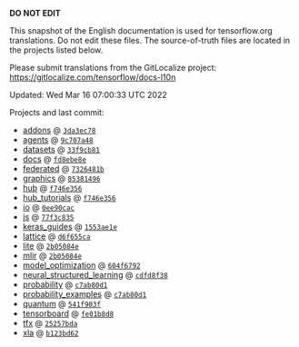 __DO NOT EDIT__

This snapshot of the English documentation is used for tensorflow.org
translations. Do not edit these files. The source-of-truth files are located in
the projects listed below.

Please submit translations from the GitLocalize project: https://gitlocalize.com/tensorflow/docs-l10n

Updated: Wed Mar 16 07:00:33 UTC 2022

Projects and last commit:

- [addons](https://github.com/tensorflow/addons/tree/master/docs) @ <a href='https://github.com/tensorflow/addons/commit/3da3ec787283def1c5a63fbfd3d19cedf84d7e66'><code>3da3ec78</code></a>
- [agents](https://github.com/tensorflow/agents/tree/master/docs) @ <a href='https://github.com/tensorflow/agents/commit/9c707a48c218b00de095f93a27841fe78b331d4e'><code>9c707a48</code></a>
- [datasets](https://github.com/tensorflow/datasets/tree/master/docs) @ <a href='https://github.com/tensorflow/datasets/commit/33f9cb8111f002e8f84e2cb42150cd99a41f411b'><code>33f9cb81</code></a>
- [docs](https://github.com/tensorflow/docs/tree/master/site/en) @ <a href='https://github.com/tensorflow/docs/commit/fd8ebe8e140abb8ba3cea84ef31a535e17fac54c'><code>fd8ebe8e</code></a>
- [federated](https://github.com/tensorflow/federated/tree/main/docs) @ <a href='https://github.com/tensorflow/federated/commit/7326481b5084a50e084c949c080e099c68587ca8'><code>7326481b</code></a>
- [graphics](https://github.com/tensorflow/graphics/tree/master/tensorflow_graphics/g3doc) @ <a href='https://github.com/tensorflow/graphics/commit/8538149623c1d4508df52df60d48fb8b880b5fab'><code>85381496</code></a>
- [hub](https://github.com/tensorflow/hub/tree/master/docs) @ <a href='https://github.com/tensorflow/hub/commit/f746e3564159f500327da8d112fa50aa47c2fefd'><code>f746e356</code></a>
- [hub_tutorials](https://github.com/tensorflow/hub/tree/master/examples/colab) @ <a href='https://github.com/tensorflow/hub/commit/f746e3564159f500327da8d112fa50aa47c2fefd'><code>f746e356</code></a>
- [io](https://github.com/tensorflow/io/tree/master/docs) @ <a href='https://github.com/tensorflow/io/commit/0ee90cac06c25888ce238ee963201e727b75f7ea'><code>0ee90cac</code></a>
- [js](https://github.com/tensorflow/tfjs-website/tree/master/docs) @ <a href='https://github.com/tensorflow/tfjs-website/commit/77f3c835c080c051afc2f5899ba0645c05538382'><code>77f3c835</code></a>
- [keras_guides](https://github.com/tensorflow/docs/tree/snapshot-keras/site/en/guide/keras) @ <a href='https://github.com/tensorflow/docs/commit/1553ae1e4a149be71703e2ee60173b3d1e0e8c00'><code>1553ae1e</code></a>
- [lattice](https://github.com/tensorflow/lattice/tree/master/docs) @ <a href='https://github.com/tensorflow/lattice/commit/d6f655ca11523bdf38a431a386bb7c0f9dc7aacb'><code>d6f655ca</code></a>
- [lite](https://github.com/tensorflow/tensorflow/tree/master/tensorflow/lite/g3doc) @ <a href='https://github.com/tensorflow/tensorflow/commit/2b05084e44f24c42ea9144037c3fece648bde5b5'><code>2b05084e</code></a>
- [mlir](https://github.com/tensorflow/tensorflow/tree/master/tensorflow/compiler/mlir/g3doc) @ <a href='https://github.com/tensorflow/tensorflow/commit/2b05084e44f24c42ea9144037c3fece648bde5b5'><code>2b05084e</code></a>
- [model_optimization](https://github.com/tensorflow/model-optimization/tree/master/tensorflow_model_optimization/g3doc) @ <a href='https://github.com/tensorflow/model-optimization/commit/604f6792210bc467b5caa210ee84a425065aae71'><code>604f6792</code></a>
- [neural_structured_learning](https://github.com/tensorflow/neural-structured-learning/tree/master/g3doc) @ <a href='https://github.com/tensorflow/neural-structured-learning/commit/cdfd8f38949e938f53b89b0872ce21f5f27b1316'><code>cdfd8f38</code></a>
- [probability](https://github.com/tensorflow/probability/tree/main/tensorflow_probability/g3doc) @ <a href='https://github.com/tensorflow/probability/commit/c7ab80d17726c71740b3aed4bd9a021031c54bef'><code>c7ab80d1</code></a>
- [probability_examples](https://github.com/tensorflow/probability/tree/main/tensorflow_probability/examples/jupyter_notebooks) @ <a href='https://github.com/tensorflow/probability/commit/c7ab80d17726c71740b3aed4bd9a021031c54bef'><code>c7ab80d1</code></a>
- [quantum](https://github.com/tensorflow/quantum/tree/master/docs) @ <a href='https://github.com/tensorflow/quantum/commit/541f903fe046e560352cfe21c2b7474493341759'><code>541f903f</code></a>
- [tensorboard](https://github.com/tensorflow/tensorboard/tree/master/docs) @ <a href='https://github.com/tensorflow/tensorboard/commit/fe01b8d8ad88626f066a1d85f08a3a0bda46ab52'><code>fe01b8d8</code></a>
- [tfx](https://github.com/tensorflow/tfx/tree/master/docs) @ <a href='https://github.com/tensorflow/tfx/commit/25257bdaea950a371a16df978ce99b9c5c72aace'><code>25257bda</code></a>
- [xla](https://github.com/tensorflow/tensorflow/tree/master/tensorflow/compiler/xla/g3doc) @ <a href='https://github.com/tensorflow/tensorflow/commit/b123bd6284084552fff5f1f9f868f09bb806cd8d'><code>b123bd62</code></a>

